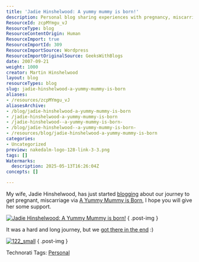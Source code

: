 ```yaml
---
title: 'Jadie Hinshelwood: A yummy mummy is born!'
description: Personal blog sharing experiences with pregnancy, miscarriage, and family life, offering support and insights for others on similar journeys to parenthood.
ResourceId: zcpMYmgu_vJ
ResourceType: blog
ResourceContentOrigin: Human
ResourceImport: true
ResourceImportId: 309
ResourceImportSource: Wordpress
ResourceImportOriginalSource: GeeksWithBlogs
date: 2007-09-21
weight: 1000
creator: Martin Hinshelwood
layout: blog
resourceTypes: blog
slug: jadie-hinshelwood-a-yummy-mummy-is-born
aliases:
- /resources/zcpMYmgu_vJ
aliasesArchive:
- /blog/jadie-hinshelwood-a-yummy-mummy-is-born
- /jadie-hinshelwood-a-yummy-mummy-is-born
- /jadie-hinshelwood--a-yummy-mummy-is-born-
- /blog/jadie-hinshelwood--a-yummy-mummy-is-born-
- /resources/blog/jadie-hinshelwood-a-yummy-mummy-is-born
categories:
- Uncategorized
preview: nakedalm-logo-128-link-3-3.png
tags: []
Watermarks:
  description: 2025-05-13T16:26:04Z
concepts: []

---
```

My wife, Jadie Hinshelwood, has just started [blogging](http://jadie.hinshelwood.com/2007/09/story-so-far.html) about our journey to get pregnant, miscarriage via [A Yummy Mummy is Born](http://jadie.hinshelwood.com), I hope you will give her some support.

[![Jadie Hinshelwood: A Yummy Mummy is born!](images/AYummyMummyIsBorn.2-1-1.gif)](http://feeds.feedburner.com/~r/AYummyMummyIsBorn/~6/2)
{ .post-img }

It was a hard and long journey, but we [got there in the end](http://jadie.hinshelwood.com/2007/09/and-so-there-were-3.html "Goit there in the end") :)

[![122_small](images/JadieHinshelwoodAyummymummyisborn_EF93-122_small_thumb-2-2.jpg)](http://blog.hinshelwood.com/files/2011/05/GWB-WindowsLiveWriter-JadieHinshelwoodAyummymummyisborn_EF93-122_small.jpg)
{ .post-img }

Technorati Tags: [Personal](http://technorati.com/tags/Personal)

